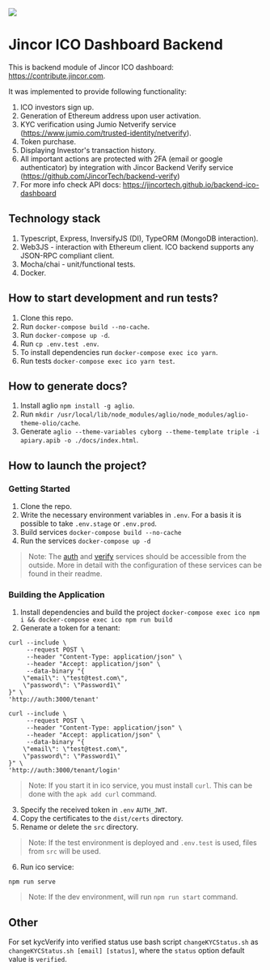 ![](https://habrastorage.org/webt/59/d5/42/59d542206afbe280817420.png)

# Jincor ICO Dashboard Backend
This is backend module of Jincor ICO dashboard: https://contribute.jincor.com.

It was implemented to provide following functionality:
1. ICO investors sign up.
1. Generation of Ethereum address upon user activation.
1. KYC verification using Jumio Netverify service (https://www.jumio.com/trusted-identity/netverify).
1. Token purchase.
1. Displaying Investor's transaction history.
1. All important actions are protected with 2FA (email or google authenticator) by integration with Jincor Backend Verify service (https://github.com/JincorTech/backend-verify)
1. For more info check API docs: https://jincortech.github.io/backend-ico-dashboard

## Technology stack

1. Typescript, Express, InversifyJS (DI), TypeORM (MongoDB interaction).
1. Web3JS - interaction with Ethereum client. ICO backend supports any JSON-RPC compliant client.
1. Mocha/chai - unit/functional tests.
1. Docker.

## How to start development and run tests?

1. Clone this repo.
1. Run `docker-compose build --no-cache`.
1. Run `docker-compose up -d`.
1. Run `cp .env.test .env`.
1. To install dependencies run `docker-compose exec ico yarn`.
1. Run tests `docker-compose exec ico yarn test`.

## How to generate docs?

1. Install aglio `npm install -g aglio`.
1. Run `mkdir /usr/local/lib/node_modules/aglio/node_modules/aglio-theme-olio/cache`.
1. Generate `aglio --theme-variables cyborg --theme-template triple -i apiary.apib -o ./docs/index.html`.


## How to launch the project?

### Getting Started

1. Clone the repo.
2. Write the necessary environment variables in `.env`. For a basis it is possible to take `.env.stage` or `.env.prod`.
3. Build services `docker-compose build --no-cache`
4. Run the services `docker-compose up -d`

  > Note: The [auth](https://github.com/JincorTech/backend-auth) and [verify](https://github.com/JincorTech/backend-verify) services should be accessible from the outside. More in detail with the configuration of these services can be found in their readme.

### Building the Application

1. Install dependencies and build the project `docker-compose exec ico npm i && docker-compose exec ico npm run build`
2. Generate a token for a tenant:

  ```
  curl --include \
       --request POST \
       --header "Content-Type: application/json" \
       --header "Accept: application/json" \
       --data-binary "{
      \"email\": \"test@test.com\",
      \"password\": \"Password1\"
  }" \
  'http://auth:3000/tenant'
  ```

  ```
  curl --include \
       --request POST \
       --header "Content-Type: application/json" \
       --header "Accept: application/json" \
       --data-binary "{
      \"email\": \"test@test.com\",
      \"password\": \"Password1\"
  }" \
  'http://auth:3000/tenant/login'
  ```

  > Note: If you start it in ico service, you must install `curl`. This can be done with the `apk add curl` command.

3. Specify the received token in `.env` `AUTH_JWT`.
4. Copy the certificates to the `dist/certs` directory.
5. Rename or delete the `src` directory.

  > Note: If the test environment is deployed and `.env.test` is used, files from `src` will be used.

6. Run ico service:

  `npm run serve`

  > Note: If the dev environment, will run `npm run start` command.

## Other

For set kycVerify into verified status use bash script `changeKYCStatus.sh` as `changeKYCStatus.sh [email] [status]`, where the  `status` option default value is `verified`.
